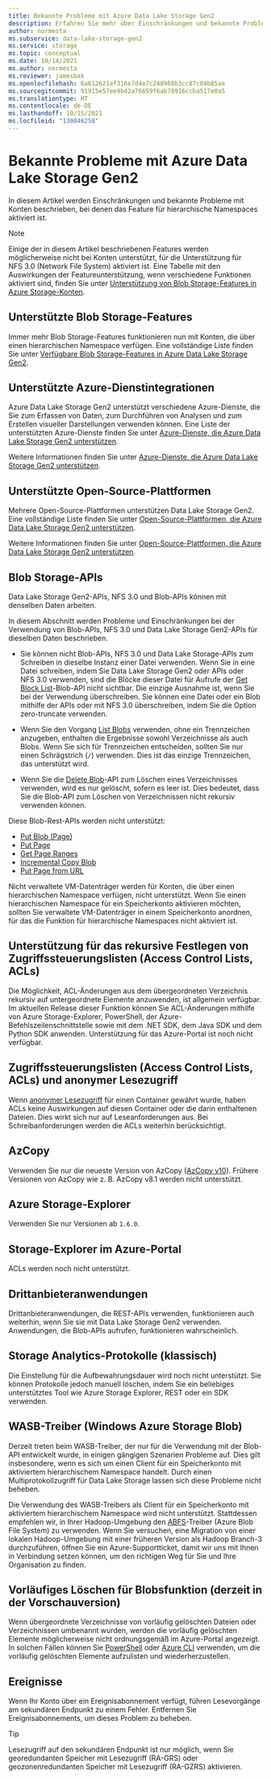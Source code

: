 ```yaml
---
title: Bekannte Probleme mit Azure Data Lake Storage Gen2
description: Erfahren Sie mehr über Einschränkungen und bekannte Probleme von Azure Data Lake Storage Gen2.
author: normesta
ms.subservice: data-lake-storage-gen2
ms.service: storage
ms.topic: conceptual
ms.date: 10/14/2021
ms.author: normesta
ms.reviewer: jamesbak
ms.openlocfilehash: 6a612621ef316e7d4e7c248968b3cc87c04b85ae
ms.sourcegitcommit: 91915e57ee9b42a76659f6ab78916ccba517e0a5
ms.translationtype: HT
ms.contentlocale: de-DE
ms.lasthandoff: 10/15/2021
ms.locfileid: "130046258"
---
```

# <a name="known-issues-with-azure-data-lake-storage-gen2"></a>Bekannte Probleme mit Azure Data Lake Storage Gen2

In diesem Artikel werden Einschränkungen und bekannte Probleme mit Konten beschrieben, bei denen das Feature für hierarchische Namespaces aktiviert ist.

> [!NOTE]
> Einige der in diesem Artikel beschriebenen Features werden möglicherweise nicht bei Konten unterstützt, für die Unterstützung für NFS 3.0 (Network File System) aktiviert ist. Eine Tabelle mit den Auswirkungen der Featureunterstützung, wenn verschiedene Funktionen aktiviert sind, finden Sie unter [Unterstützung von Blob Storage-Features in Azure Storage-Konten](storage-feature-support-in-storage-accounts.md).

## <a name="supported-blob-storage-features"></a>Unterstützte Blob Storage-Features

Immer mehr Blob Storage-Features funktionieren nun mit Konten, die über einen hierarchischen Namespace verfügen. Eine vollständige Liste finden Sie unter [Verfügbare Blob Storage-Features in Azure Data Lake Storage Gen2](./storage-feature-support-in-storage-accounts.md).

## <a name="supported-azure-service-integrations"></a>Unterstützte Azure-Dienstintegrationen

Azure Data Lake Storage Gen2 unterstützt verschiedene Azure-Dienste, die Sie zum Erfassen von Daten, zum Durchführen von Analysen und zum Erstellen visueller Darstellungen verwenden können. Eine Liste der unterstützten Azure-Dienste finden Sie unter [Azure-Dienste, die Azure Data Lake Storage Gen2 unterstützen](data-lake-storage-supported-azure-services.md).

Weitere Informationen finden Sie unter [Azure-Dienste, die Azure Data Lake Storage Gen2 unterstützen](data-lake-storage-supported-azure-services.md).

## <a name="supported-open-source-platforms"></a>Unterstützte Open-Source-Plattformen

Mehrere Open-Source-Plattformen unterstützen Data Lake Storage Gen2. Eine vollständige Liste finden Sie unter [Open-Source-Plattformen, die Azure Data Lake Storage Gen2 unterstützen](data-lake-storage-supported-open-source-platforms.md).

Weitere Informationen finden Sie unter [Open-Source-Plattformen, die Azure Data Lake Storage Gen2 unterstützen](data-lake-storage-supported-open-source-platforms.md).

## <a name="blob-storage-apis"></a>Blob Storage-APIs

Data Lake Storage Gen2-APIs, NFS 3.0 und Blob-APIs können mit denselben Daten arbeiten.

In diesem Abschnitt werden Probleme und Einschränkungen bei der Verwendung von Blob-APIs, NFS 3.0 und Data Lake Storage Gen2-APIs für dieselben Daten beschrieben.

- Sie können nicht Blob-APIs, NFS 3.0 und Data Lake Storage-APIs zum Schreiben in dieselbe Instanz einer Datei verwenden. Wenn Sie in eine Datei schreiben, indem Sie Data Lake Storage Gen2 oder APIs oder NFS 3.0 verwenden, sind die Blöcke dieser Datei für Aufrufe der [Get Block List](/rest/api/storageservices/get-block-list)-Blob-API nicht sichtbar. Die einzige Ausnahme ist, wenn Sie bei der Verwendung überschreiben. Sie können eine Datei oder ein Blob mithilfe der APIs oder mit NFS 3.0 überschreiben, indem Sie die Option zero-truncate verwenden.

- Wenn Sie den Vorgang [List Blobs](/rest/api/storageservices/list-blobs) verwenden, ohne ein Trennzeichen anzugeben, enthalten die Ergebnisse sowohl Verzeichnisse als auch Blobs. Wenn Sie sich für Trennzeichen entscheiden, sollten Sie nur einen Schrägstrich (`/`) verwenden. Dies ist das einzige Trennzeichen, das unterstützt wird.

- Wenn Sie die [Delete Blob](/rest/api/storageservices/delete-blob)-API zum Löschen eines Verzeichnisses verwenden, wird es nur gelöscht, sofern es leer ist. Dies bedeutet, dass Sie die Blob-API zum Löschen von Verzeichnissen nicht rekursiv verwenden können.

Diese Blob-Rest-APIs werden nicht unterstützt:

- [Put Blob (Page)](/rest/api/storageservices/put-blob)
- [Put Page](/rest/api/storageservices/put-page)
- [Get Page Ranges](/rest/api/storageservices/get-page-ranges)
- [Incremental Copy Blob](/rest/api/storageservices/incremental-copy-blob)
- [Put Page from URL](/rest/api/storageservices/put-page-from-url)

Nicht verwaltete VM-Datenträger werden für Konten, die über einen hierarchischen Namespace verfügen, nicht unterstützt. Wenn Sie einen hierarchischen Namespace für ein Speicherkonto aktivieren möchten, sollten Sie verwaltete VM-Datenträger in einem Speicherkonto anordnen, für das die Funktion für hierarchische Namespaces nicht aktiviert ist.

<a id="api-scope-data-lake-client-library"></a>

## <a name="support-for-setting-access-control-lists-acls-recursively"></a>Unterstützung für das rekursive Festlegen von Zugriffssteuerungslisten (Access Control Lists, ACLs)

Die Möglichkeit, ACL-Änderungen aus dem übergeordneten Verzeichnis rekursiv auf untergeordnete Elemente anzuwenden, ist allgemein verfügbar. Im aktuellen Release dieser Funktion können Sie ACL-Änderungen mithilfe von Azure Storage-Explorer, PowerShell, der Azure-Befehlszeilenschnittstelle sowie mit dem .NET SDK, dem Java SDK und dem Python SDK anwenden. Unterstützung für das Azure-Portal ist noch nicht verfügbar.

## <a name="access-control-lists-acl-and-anonymous-read-access"></a>Zugriffssteuerungslisten (Access Control Lists, ACLs) und anonymer Lesezugriff

Wenn [anonymer Lesezugriff](./anonymous-read-access-configure.md) für einen Container gewährt wurde, haben ACLs keine Auswirkungen auf diesen Container oder die darin enthaltenen Dateien.  Dies wirkt sich nur auf Leseanforderungen aus.  Bei Schreibanforderungen werden die ACLs weiterhin berücksichtigt.

<a id="known-issues-tools"></a>

## <a name="azcopy"></a>AzCopy

Verwenden Sie nur die neueste Version von AzCopy ([AzCopy v10](../common/storage-use-azcopy-v10.md?toc=%2fazure%2fstorage%2ftables%2ftoc.json)). Frühere Versionen von AzCopy wie z. B. AzCopy v8.1 werden nicht unterstützt.

<a id="storage-explorer"></a>

## <a name="azure-storage-explorer"></a>Azure Storage-Explorer

Verwenden Sie nur Versionen ab `1.6.0`.

<a id="explorer-in-portal"></a>

## <a name="storage-explorer-in-the-azure-portal"></a>Storage-Explorer im Azure-Portal

ACLs werden noch nicht unterstützt.

<a id="third-party-apps"></a>

## <a name="third-party-applications"></a>Drittanbieteranwendungen

Drittanbieteranwendungen, die REST-APIs verwenden, funktionieren auch weiterhin, wenn Sie sie mit Data Lake Storage Gen2 verwenden. Anwendungen, die Blob-APIs aufrufen, funktionieren wahrscheinlich.

## <a name="storage-analytics-logs-classic"></a>Storage Analytics-Protokolle (klassisch)

Die Einstellung für die Aufbewahrungsdauer wird noch nicht unterstützt. Sie können Protokolle jedoch manuell löschen, indem Sie ein beliebiges unterstütztes Tool wie Azure Storage Explorer, REST oder ein SDK verwenden.

## <a name="windows-azure-storage-blob-wasb-driver"></a>WASB-Treiber (Windows Azure Storage Blob)

Derzeit treten beim WASB-Treiber, der nur für die Verwendung mit der Blob-API entwickelt wurde, in einigen gängigen Szenarien Probleme auf. Dies gilt insbesondere, wenn es sich um einen Client für ein Speicherkonto mit aktiviertem hierarchischem Namespace handelt. Durch einen Multiprotokollzugriff für Data Lake Storage lassen sich diese Probleme nicht beheben.

Die Verwendung des WASB-Treibers als Client für ein Speicherkonto mit aktiviertem hierarchischem Namespace wird nicht unterstützt. Stattdessen empfehlen wir, in Ihrer Hadoop-Umgebung den [ABFS](data-lake-storage-abfs-driver.md)-Treiber (Azure Blob File System) zu verwenden. Wenn Sie versuchen, eine Migration von einer lokalen Hadoop-Umgebung mit einer früheren Version als Hadoop Branch-3 durchzuführen, öffnen Sie ein Azure-Supportticket, damit wir uns mit Ihnen in Verbindung setzen können, um den richtigen Weg für Sie und Ihre Organisation zu finden.

## <a name="soft-delete-for-blobs-capability-currently-in-preview"></a>Vorläufiges Löschen für Blobsfunktion (derzeit in der Vorschauversion)

Wenn übergeordnete Verzeichnisse von vorläufig gelöschten Dateien oder Verzeichnissen umbenannt wurden, werden die vorläufig gelöschten Elemente möglicherweise nicht ordnungsgemäß im Azure-Portal angezeigt. In solchen Fällen können Sie [PowerShell](soft-delete-blob-manage.md?tabs=dotnet#restore-soft-deleted-blobs-and-directories-by-using-powershell) oder [Azure CLI](soft-delete-blob-manage.md?tabs=dotnet#restore-soft-deleted-blobs-and-directories-by-using-azure-cli) verwenden, um die vorläufig gelöschten Elemente aufzulisten und wiederherzustellen.

## <a name="events"></a>Ereignisse

Wenn Ihr Konto über ein Ereignisabonnement verfügt, führen Lesevorgänge am sekundären Endpunkt zu einem Fehler. Entfernen Sie Ereignisabonnements, um dieses Problem zu beheben.

> [!TIP]
> Lesezugriff auf den sekundären Endpunkt ist nur möglich, wenn Sie georedundanten Speicher mit Lesezugriff (RA-GRS) oder geozonenredundanten Speicher mit Lesezugriff (RA-GZRS) aktivieren.
